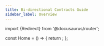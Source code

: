 ```yaml
---
title: Bi-directional Contracts Guide
sidebar_label: Overview
---
```


import {Redirect} from '@docusaurus/router';

const Home = () => {
return <Redirect to="/docs/bi-directional" />;
};
